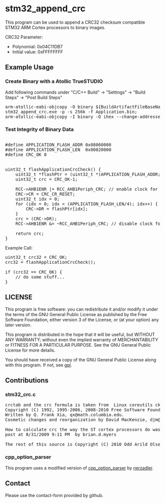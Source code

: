 # stm32_append_crc

This program can be used to append a CRC32 checksum compatible STM32 ARM Cortex processors to binary images.

CRC32 Parameter:
- Polynomial: 0x04C11DB7
- Initial value: 0xFFFFFFFF


## Example Usage

### Create Binary with a Atollic TrueSTUDIO 

Add following commands under "C/C++ Build" -> "Settings" -> "Build Steps" -> "Post Build Steps"
<pre>
arm-atollic-eabi-objcopy -O binary ${BuildArtifactFileBaseName}.elf Application.bin;
stm32_append_crc.exe -p -s 256k -f Application.bin;
arm-atollic-eabi-objcopy -I binary -O ihex --change-addresses 0x08060000 Application.bin Application.hex
</pre>

### Test Integrity of Binary Data

<pre>

#define APPLICATION_FLASH_ADDR 0x08060000
#define APPLICATION_FLASH_LEN  0x00020000
#define CRC_OK 0


uint32_t flashApplicationCrcCheck() {
	uint32_t *flashPtr = (uint32_t *)APPLICATION_FLASH_ADDR;
	uint32_t crc = CRC_OK-1;

	RCC->AHB1ENR |= RCC_AHB1Periph_CRC; // enable clock for crc-module
	CRC->CR = CRC_CR_RESET;
	uint32_t idx = 0;
	for (idx = 0; idx < (APPLICATION_FLASH_LEN/4); idx++) {
		CRC->DR = flashPtr[idx];
	}
	crc = (CRC->DR);
	RCC->AHB1ENR &= ~RCC_AHB1Periph_CRC; // disable clock for crc-module

	return crc;
}
</pre>

Example Call:
<pre>
uint32_t crc32 = CRC_OK;
crc32 = flashApplicationCrcCheck();

if (crc32 == CRC_OK) {
	// do some stuff...
}
</pre>



## LICENSE

This program is free software: you can redistribute it and/or modify it under the terms of the GNU General Public License as published by the Free Software Foundation, either version 3 of the License, or (at your option) any later version.

This program is distributed in the hope that it will be useful, but WITHOUT ANY WARRANTY; without even the implied warranty of MERCHANTABILITY or FITNESS FOR A PARTICULAR PURPOSE. See the GNU General Public License for more details.

You should have received a copy of the GNU General Public License along with this program. If not, see [gpl](www.gnu.org/licenses/).

## Contributions

### stm32_crc.c
<pre>
crctab and the crc formula is taken from  Linux coreutils cksum.c and is 
Copyright (C) 1992, 1995-2006, 2008-2010 Free Software Foundation, Inc.
Written by Q. Frank Xia, qx@math.columbia.edu.
Cosmetic changes and reorganization by David MacKenzie, djm@gnu.ai.mit.edu.

How to calculate crc the way the ST cortex processors do was described by www.st.com MySTForum
post at 8/31/2009 9:11 PM  by brian.d.myers 

The rest of this source is Copyright (C) 2010 Odd Arild Olsen. 
</pre>

### cpp_option_parser
This program uses a modified version of [cpp_option_parser](https://github.com/nerzadler/cpp_option_parser) by [nerzadler](https://github.com/nerzadler).



## Contact

Please use the contact-form provided by github.
